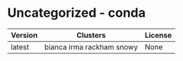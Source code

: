 # Uncategorized - conda







| Version | Clusters | License |
| ------- | -------- | ------- |
| latest | bianca irma rackham snowy | None |
